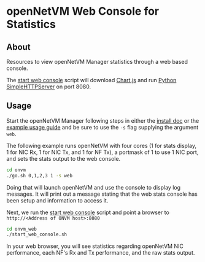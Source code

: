 openNetVM Web Console for Statistics
==

About
--

Resources to view openNetVM Manager statistics through a web based console.

The [start web console][start_web] script will download
[Chart.js][chartjs] and run [Python SimpleHTTPServer][simplehttp] on
port 8080.

Usage
--

Start the openNetVM Manager following steps in either the [install
doc][install] or the [example usage guide][examples] and be sure to use
the `-s` flag supplying the argument `web`.

The following example runs openNetVM with four cores (1 for stats
display, 1 for NIC Rx, 1 for NIC Tx, and 1 for NF Tx), a portmask of 1
to use 1 NIC port, and sets the stats output to the web console.
```sh
cd onvm
./go.sh 0,1,2,3 1 -s web
```

Doing that will launch openNetVM and use the console to display log
messages.  It will print out a message stating that the web stats
console has been setup and information to access it.

Next, we run the [start web console][start_web] script and point a
browser to `http://<Address of ONVM host>:8080`
```sh
cd onvm_web
./start_web_console.sh
```

In your web browser, you will see statistics regarding openNetVM NIC
performance, each NF's Rx and Tx performance, and the raw stats output.


[install]: ../docs/Install.md
[examples]: ../docs/Examples.md
[start_web]: ./start_web_console.sh
[chartjs]: http://www.chartjs.org/
[simplehttp]: https://docs.python.org/2/library/simplehttpserver.html
